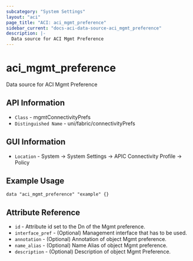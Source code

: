 ```yaml
---
subcategory: "System Settings"
layout: "aci"
page_title: "ACI: aci_mgmt_preference"
sidebar_current: "docs-aci-data-source-aci_mgmt_preference"
description: |-
  Data source for ACI Mgmt Preference
---
```


# aci_mgmt_preference #
Data source for ACI Mgmt Preference

## API Information ##
* `Class` - mgmtConnectivityPrefs
* `Distinguished Name` - uni/fabric/connectivityPrefs

## GUI Information ##
* `Location` - System -> System Settings -> APIC Connectivity Profile -> Policy

## Example Usage ##

```hcl
data "aci_mgmt_preference" "example" {}
```

## Attribute Reference ##
* `id` - Attribute id set to the Dn of the Mgmt preference.
* `interface_pref` - (Optional) Management interface that has to be used.
* `annotation` - (Optional) Annotation of object Mgmt preference.
* `name_alias` - (Optional) Name Alias of object Mgmt preference.
* `description` - (Optional) Description of object Mgmt Preference.
